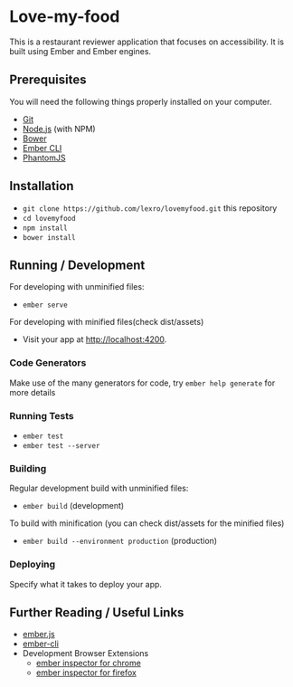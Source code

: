 # Love-my-food

This is a restaurant reviewer application that focuses on accessibility. It is built using
Ember and Ember engines.

## Prerequisites

You will need the following things properly installed on your computer.

* [Git](http://git-scm.com/)
* [Node.js](http://nodejs.org/) (with NPM)
* [Bower](http://bower.io/)
* [Ember CLI](http://ember-cli.com/)
* [PhantomJS](http://phantomjs.org/)

## Installation

* `git clone https://github.com/lexro/lovemyfood.git` this repository
* `cd lovemyfood`
* `npm install`
* `bower install`

## Running / Development

For developing with unminified files:
  * `ember serve`
  
For developing with minified files(check dist/assets)
  * Visit your app at [http://localhost:4200](http://localhost:4200).

### Code Generators

Make use of the many generators for code, try `ember help generate` for more details

### Running Tests

* `ember test`
* `ember test --server`

### Building

Regular development build with unminified files:
  * `ember build` (development)
  
To build with minification (you can check dist/assets for the minified files)
  * `ember build --environment production` (production)

### Deploying

Specify what it takes to deploy your app.

## Further Reading / Useful Links

* [ember.js](http://emberjs.com/)
* [ember-cli](http://ember-cli.com/)
* Development Browser Extensions
  * [ember inspector for chrome](https://chrome.google.com/webstore/detail/ember-inspector/bmdblncegkenkacieihfhpjfppoconhi)
  * [ember inspector for firefox](https://addons.mozilla.org/en-US/firefox/addon/ember-inspector/)

